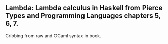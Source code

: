## Lambda:  Lambda calculus in Haskell from Pierce Types and Programming Languages chapters 5, 6, 7.

Cribbing from raw and OCaml syntax in book.
